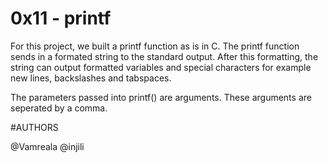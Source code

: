 # 0x11 - printf
For this project, we built a printf function as is in C.
The printf function sends in a formated string to the standard output. After this formatting, the string can output formatted variables and special characters for example new lines, backslashes and tabspaces.

The parameters passed into printf() are arguments. These arguments are seperated by a comma.

#AUTHORS

@Vamreala
@injili 
